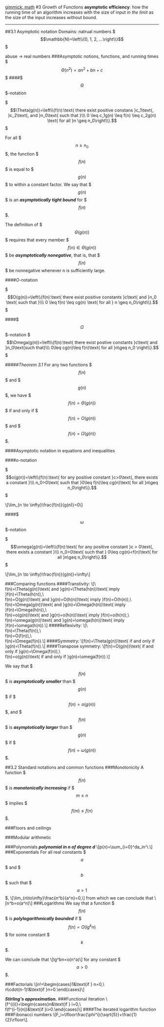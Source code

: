 [gimmick: math]()
#3 Growth of Functions
**asymptotic efficiency**: how the running time of an algorithm increases with the size of input _in the limit_ as the size of the input increases without bound.
___
##3.1 Asymptotic notation
Domains: natrual numbers $$$\mathbb{N}=\left\\{0, 1, 2, …\right\\}$$$

abuse -> real numbers
###Asymptotic notions, functions, and running times
$$$\Theta(n^2) = an^2 + bn + c$$$
####$$$\Theta$$$-notation

$$$\Theta(g(n))=\left\\{f(n):\text{ there exist positive constans }c_1\text{, }c_2\text{, and }n_0\text{ such that }\\\
0 \leq c_1g(n) \leq f(n) \leq c_2g(n) \text{ for all }n \geq n_0\right\\}.$$$

For all $$$n \geq n_0$$$, the function $$$f(n)$$$ is equal to $$$g(n)$$$ to within a constant factor. We say that $$$g(n)$$$ is an **_asymptotically tight bound_** for $$$f(n)$$$.

The definition of $$$\Theta(g(n))$$$ requires  that every member $$$f(n) \in \Theta(g(n))$$$ be **_asymptotically nonegative_**, that is, that $$$f(n)$$$ be nonnegative whenever n is sufficiently large.

####_O_-notation

$$$O(g(n))=\left\\{f(n):\text{ there exist positive constants }c\text{ and }n_0 \text{ such that }\\\
0 \leq f(n) \leq cg(n) \text{ for all } n \geq n_0\right\\}.$$$

####$$$\Omega$$$-notation
$$$\Omega(g(n))=\left\\{f(n):\text{ there exist postive constants }c\text{ and }n_0\text{such that}\\\
0\leq cg(n)\leq f(n)\text{ for all }n\geq n_0 \right\\}.$$$

#####_Theorem 3.1_
For any two functions $$$f(n)$$$ and $$$g(n)$$$, we have $$$f(n)=\Theta(g(n))$$$ if and only if $$$f(n) = O(g(n))$$$ and $$$f(n)=\Omega(g(n))$$$.

####Asymptotic notation in equations and inequalities

####_o_-notation

$$$o(g(n))=\left\\{f(n):\text{ for any positive constant }c>0\text{, there exists a constant }\\\
n_0>0\text{ such that }0\leq f(n)\leq cg(n)\text{ for all }n\geq n_0\right\\}.$$$


\\[\lim_{n \to \infty}\frac{f(n)}{g(n)}=0\\]

####$$$\omega$$$-notation

$$$\omega(g(n))=\left\\{f(n):\text{ for any positive constant }c > 0\text{, there exists a constant }\\\
n_0>0\text{ such that } 0\leq cg(n)<f(n)\text{ for all }n\geq n_0\right\\}.$$$

\\[\lim_{n \to \infty}\frac{f(n)}{g(n)}=\infty\\]

###Comparing functions
####Transtivity:
\\[\\\
f(n)=\Theta(g(n))\text{ and }g(n)=\Theta(h(n))\text{ imply }f(n)=\Theta(h(n)),\\\
f(n)=O(g(n))\text{ and }g(n)=O(h(n))\text{ imply }f(n)=O(h(n)),\\\
f(n)=\Omega(g(n))\text{ and }g(n)=\Omega(h(n))\text{ imply }f(n)=\Omega(h(n)),\\\
f(n)=o(g(n))\text{ and }g(n)=o(h(n))\text{ imply }f(n)=o(h(n)),\\\
f(n)=\omega(g(n))\text{ and }g(n)=\omega(h(n))\text{ imply }f(n)=\omega(h(n)).\\]
####Reflexivity:
\\[\\\
f(n)=\Theta(f(n)),\\\
f(n)=O(f(n)),\\\
f(n)=\Omega(f(n)).\\]
####Symmetry:
\\[f(n)=\Theta(g(n))\text{ if and only if }g(n)=\Theta(f(n)).\\]
####Transpose symmetry:
\\[f(n)=O(g(n))\text{ if and only if }g(n)=\Omega(f(n)),\\\
f(n)=o(g(n))\text{ if and only if }g(n)=\omega(f(n)).\\]

We say that $$$f(n)$$$ is **_asymptotically smaller_** than $$$g(n)$$$ if $$$f(n)=o(g(n))$$$, and $$$f(n)$$$ is **_asymptotically larger_** than $$$g(n)$$$ if $$$f(n)=\omega(g(n))$$$.

##3.2 Standard notations and common functions
###Monotonicity
A function $$$f(n)$$$ is **_monotonically increasing_** if $$$m\leq n$$$ implies $$$f(m)\leq f(n)$$$.

###Floors and ceilings

###Modular arithmetic

###Polynomials
**_polynomial in n of degree d_**
\\[p(n)=\sum_{i=0}^da_in^i.\\]
###Exponentials
For all real constants $$$a$$$ and $$$b$$$ such that $$$a>1$$$,
\\[\lim_{n\to\infty}\frac{n^b}{a^n}=0,\\]
from which we can conclude that
\\[n^b=o(a^n)\\]
###Logarithms
We say that a function $$$f(n)$$$ is **_polylogarithmically bounded_** if $$$f(n)=O(lg^kn)$$$ for some constant $$$k$$$.

We can conclude that
\\[lg^bn=o(n^a)\\]
for any constant $$$a > 0$$$.

###Factorials
\\\[n!=\begin{cases}1&\text{if } n=0,\\\
n\cdot(n-1)!&\text{if }n>0.\end{cases}\\\]

**_Stirling's approximation._**
###Functional iteration
\\\[f^{(i)}=\begin{cases}n&\text{if } i=0,\\\
f(f^{i-1}(n))&\text{if }i>0.\end{cases}\\\]
####The iterated logarithm function
###Fibonacci numbers
\\[F_i=\lfloor\frac{\phi^i}{\sqrt{5}}+\frac{1}{2}\rfloor\\].

